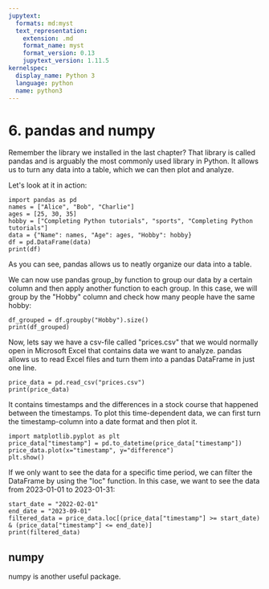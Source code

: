 ```yaml
---
jupytext:
  formats: md:myst
  text_representation:
    extension: .md
    format_name: myst
    format_version: 0.13
    jupytext_version: 1.11.5
kernelspec:
  display_name: Python 3
  language: python
  name: python3
---
```


# 6. pandas and numpy
Remember the library we installed in the last chapter? That library is called pandas and is arguably the most commonly used library in Python. It allows us to turn any data into a table, which we can then plot and analyze.

Let's look at it in action:
```{code-cell}
import pandas as pd
names = ["Alice", "Bob", "Charlie"]
ages = [25, 30, 35]
hobby = ["Completing Python tutorials", "sports", "Completing Python tutorials"]
data = {"Name": names, "Age": ages, "Hobby": hobby}
df = pd.DataFrame(data)
print(df)
```
As you can see, pandas allows us to neatly organize our data into a table.

We can now use pandas group_by function to group our data by a certain column and then apply another function to each group. In this case, we will group by the "Hobby" column and check how many people have the same hobby:
```{code-cell}
df_grouped = df.groupby("Hobby").size()
print(df_grouped)
```

Now, lets say we have a csv-file called "prices.csv" that we would normally open in Microsoft Excel that contains data we want to analyze. pandas allows us to read Excel files and turn them into a pandas DataFrame in just one line.
```{code-cell}
price_data = pd.read_csv("prices.csv")
print(price_data)
```

It contains timestamps and the differences in a stock course that happened between the timestamps. To plot this time-dependent data, we can first turn the timestamp-column into a date format and then plot it.
```{code-cell}
import matplotlib.pyplot as plt
price_data["timestamp"] = pd.to_datetime(price_data["timestamp"])
price_data.plot(x="timestamp", y="difference")
plt.show()
```

If we only want to see the data for a specific time period, we can filter the DataFrame by using the "loc" function. In this case, we want to see the data from 2023-01-01 to 2023-01-31:
```{code-cell}
start_date = "2022-02-01"
end_date = "2023-09-01"
filtered_data = price_data.loc[(price_data["timestamp"] >= start_date) & (price_data["timestamp"] <= end_date)]
print(filtered_data)
```

## numpy
numpy is another useful package.